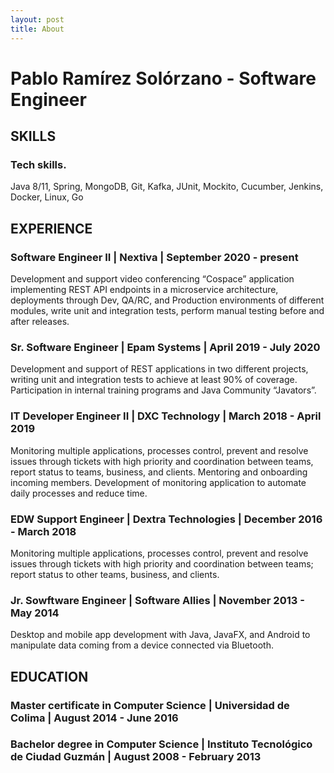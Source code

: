 ```yaml
---
layout: post
title: About
---
```


# Pablo Ramírez Solórzano - Software Engineer

## SKILLS

### Tech skills.

Java 8/11, Spring, MongoDB, Git, Kafka, JUnit, Mockito, Cucumber, Jenkins, Docker, Linux, Go

## EXPERIENCE

### Software Engineer II | Nextiva | September 2020 - present

Development and support video conferencing “Cospace” application implementing REST API endpoints in a microservice architecture, deployments through Dev, QA/RC, and Production environments of different modules, write unit and integration tests, perform manual testing before and after releases.

### Sr. Software Engineer | Epam Systems | April 2019 - July 2020

Development and support of REST applications in two different projects, writing unit and integration tests to achieve at least 90% of coverage. Participation in internal training programs and Java Community “Javators”.

### IT Developer Engineer II | DXC Technology | March 2018 - April 2019

Monitoring multiple applications, processes control, prevent and resolve issues through tickets with high priority and coordination between teams, report status to teams, business, and clients. Mentoring and onboarding incoming members. Development of monitoring application to automate daily processes and reduce time.

### EDW Support Engineer | Dextra Technologies | December 2016 - March 2018

Monitoring multiple applications, processes control, prevent and resolve issues through tickets with high priority and coordination between teams; report status to other teams, business, and clients.

### Jr. Sowftware Engineer | Software Allies | November 2013 - May 2014

Desktop and mobile app development with Java, JavaFX, and Android to manipulate data coming from a device connected via Bluetooth.

## EDUCATION

### Master certificate in Computer Science | Universidad de Colima | August 2014 - June 2016

### Bachelor degree in Computer Science | Instituto Tecnológico de Ciudad Guzmán | August 2008 - February 2013
